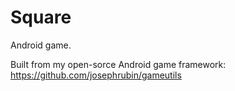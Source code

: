 # Square
Android game.

Built from my open-sorce Android game framework: https://github.com/josephrubin/gameutils
